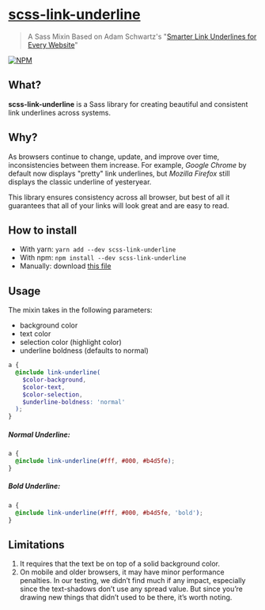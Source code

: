 # [scss-link-underline](https://nodei.co/npm/scss-link-underline/)

> A Sass Mixin Based on Adam Schwartz's "[Smarter Link Underlines for Every Website](https://eager.io/blog/smarter-link-underlines/)"

[![NPM](https://nodei.co/npm/scss-link-underline.png)](https://nodei.co/npm/scss-link-underline/)

## What?

**scss-link-underline** is a Sass library for creating beautiful and consistent link underlines across systems.

## Why?

As browsers continue to change, update, and improve over time, inconsistencies between them increase. For example, _Google Chrome_ by default now displays "pretty" link underlines, but _Mozilla Firefox_ still displays the classic underline of yesteryear.

This library ensures consistency across all browser, but best of all it guarantees that all of your links will look great and are easy to read.

## How to install

- With yarn: `yarn add --dev scss-link-underline`
- With npm: `npm install --dev scss-link-underline`
- Manually: download [this file](https://raw.githubusercontent.com/ekfuhrmann/scss-link-underline/master/dist/_link-underline.scss)

## Usage

The mixin takes in the following parameters:

- background color
- text color
- selection color (highlight color)
- underline boldness (defaults to normal)

```scss
a {
  @include link-underline(
    $color-background,
    $color-text,
    $color-selection,
    $underline-boldness: 'normal'
  );
}
```

##### Normal Underline:

```scss
a {
  @include link-underline(#fff, #000, #b4d5fe);
}
```

##### Bold Underline:

```scss
a {
  @include link-underline(#fff, #000, #b4d5fe, 'bold');
}
```

## Limitations

1.  It requires that the text be on top of a solid background color.
2.  On mobile and older browsers, it may have minor performance penalties. In our testing, we didn’t find much if any impact, especially since the text-shadows don’t use any spread value. But since you’re drawing new things that didn’t used to be there, it’s worth noting.

